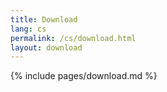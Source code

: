 ```yaml
---
title: Download
lang: cs
permalink: /cs/download.html
layout: download
---
```


{% include pages/download.md %}
